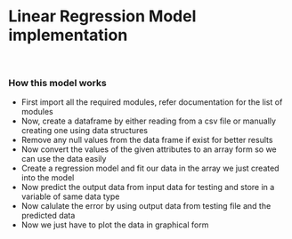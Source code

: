 <h1> Linear Regression Model implementation </h1>
<br>
<h3> How this model works </h3>
<ul>
  <li>First import all the required modules, refer documentation for the list of modules</li>
  <li>Now, create a dataframe by either reading from a csv file or manually creating one using data structures</li>
  <li>Remove any null values from the data frame if exist for better results</li>
  <li>Now convert the values of the given attributes to an array form so we can use the data easily</li>
  <li>Create a regression model and fit our data in the array we just created into the model</li>
  <li>Now predict the output data from input data for testing and store in a variable of same data type</li>
  <li>Now calulate the error by using output data from testing file and the predicted data</li>
  <li>Now we just have to plot the data in graphical form</li>
</ul>
   
